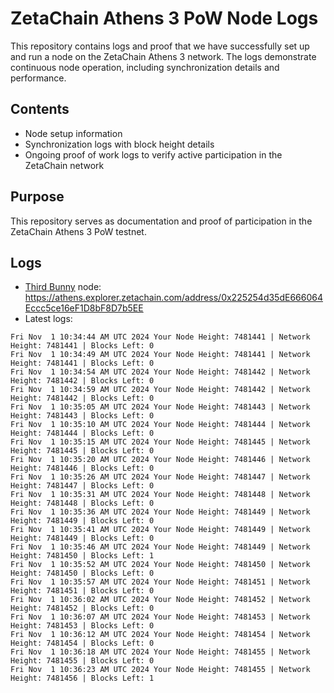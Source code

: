 # ZetaChain Athens 3 PoW Node Logs
This repository contains logs and proof that we have successfully set up and run a node on the ZetaChain Athens 3 network. The logs demonstrate continuous node operation, including synchronization details and performance.

## Contents
- Node setup information
- Synchronization logs with block height details
- Ongoing proof of work logs to verify active participation in the ZetaChain network

## Purpose
This repository serves as documentation and proof of participation in the ZetaChain Athens 3 PoW testnet.

## Logs

- [Third Bunny](https://thirdbunny.xyz/) node: https://athens.explorer.zetachain.com/address/0x225254d35dE666064Eccc5ce16eF1D8bF8D7b5EE
- Latest logs:
```
Fri Nov  1 10:34:44 AM UTC 2024 Your Node Height: 7481441 | Network Height: 7481441 | Blocks Left: 0
Fri Nov  1 10:34:49 AM UTC 2024 Your Node Height: 7481441 | Network Height: 7481441 | Blocks Left: 0
Fri Nov  1 10:34:54 AM UTC 2024 Your Node Height: 7481442 | Network Height: 7481442 | Blocks Left: 0
Fri Nov  1 10:34:59 AM UTC 2024 Your Node Height: 7481442 | Network Height: 7481442 | Blocks Left: 0
Fri Nov  1 10:35:05 AM UTC 2024 Your Node Height: 7481443 | Network Height: 7481443 | Blocks Left: 0
Fri Nov  1 10:35:10 AM UTC 2024 Your Node Height: 7481444 | Network Height: 7481444 | Blocks Left: 0
Fri Nov  1 10:35:15 AM UTC 2024 Your Node Height: 7481445 | Network Height: 7481445 | Blocks Left: 0
Fri Nov  1 10:35:20 AM UTC 2024 Your Node Height: 7481446 | Network Height: 7481446 | Blocks Left: 0
Fri Nov  1 10:35:26 AM UTC 2024 Your Node Height: 7481447 | Network Height: 7481447 | Blocks Left: 0
Fri Nov  1 10:35:31 AM UTC 2024 Your Node Height: 7481448 | Network Height: 7481448 | Blocks Left: 0
Fri Nov  1 10:35:36 AM UTC 2024 Your Node Height: 7481449 | Network Height: 7481449 | Blocks Left: 0
Fri Nov  1 10:35:41 AM UTC 2024 Your Node Height: 7481449 | Network Height: 7481449 | Blocks Left: 0
Fri Nov  1 10:35:46 AM UTC 2024 Your Node Height: 7481449 | Network Height: 7481450 | Blocks Left: 1
Fri Nov  1 10:35:52 AM UTC 2024 Your Node Height: 7481450 | Network Height: 7481450 | Blocks Left: 0
Fri Nov  1 10:35:57 AM UTC 2024 Your Node Height: 7481451 | Network Height: 7481451 | Blocks Left: 0
Fri Nov  1 10:36:02 AM UTC 2024 Your Node Height: 7481452 | Network Height: 7481452 | Blocks Left: 0
Fri Nov  1 10:36:07 AM UTC 2024 Your Node Height: 7481453 | Network Height: 7481453 | Blocks Left: 0
Fri Nov  1 10:36:12 AM UTC 2024 Your Node Height: 7481454 | Network Height: 7481454 | Blocks Left: 0
Fri Nov  1 10:36:18 AM UTC 2024 Your Node Height: 7481455 | Network Height: 7481455 | Blocks Left: 0
Fri Nov  1 10:36:23 AM UTC 2024 Your Node Height: 7481455 | Network Height: 7481456 | Blocks Left: 1
```
